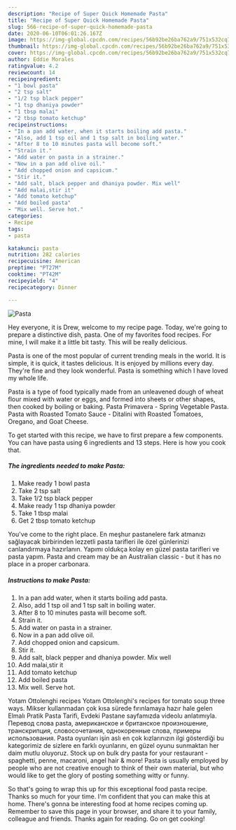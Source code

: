 ```yaml
---
description: "Recipe of Super Quick Homemade Pasta"
title: "Recipe of Super Quick Homemade Pasta"
slug: 566-recipe-of-super-quick-homemade-pasta
date: 2020-06-10T06:01:26.167Z
image: https://img-global.cpcdn.com/recipes/56b92be26ba762a9/751x532cq70/pasta-recipe-main-photo.jpg
thumbnail: https://img-global.cpcdn.com/recipes/56b92be26ba762a9/751x532cq70/pasta-recipe-main-photo.jpg
cover: https://img-global.cpcdn.com/recipes/56b92be26ba762a9/751x532cq70/pasta-recipe-main-photo.jpg
author: Eddie Morales
ratingvalue: 4.2
reviewcount: 14
recipeingredient:
- "1 bowl pasta"
- "2 tsp salt"
- "1/2 tsp black pepper"
- "1 tsp dhaniya powder"
- "1 tbsp malai"
- "2 tbsp tomato ketchup"
recipeinstructions:
- "In a pan add water, when it starts boiling add pasta."
- "Also, add 1 tsp oil and 1 tsp salt in boiling water."
- "After 8 to 10 minutes pasta will become soft."
- "Strain it."
- "Add water on pasta in a strainer."
- "Now in a pan add olive oil."
- "Add chopped onion and capsicum."
- "Stir it."
- "Add salt, black pepper and dhaniya powder. Mix well"
- "Add malai,stir it"
- "Add tomato ketchup"
- "Add boiled pasta"
- "Mix well. Serve hot."
categories:
- Recipe
tags:
- pasta

katakunci: pasta 
nutrition: 282 calories
recipecuisine: American
preptime: "PT27M"
cooktime: "PT42M"
recipeyield: "4"
recipecategory: Dinner

---
```



![Pasta](https://img-global.cpcdn.com/recipes/56b92be26ba762a9/751x532cq70/pasta-recipe-main-photo.jpg)

Hey everyone, it is Drew, welcome to my recipe page. Today, we're going to prepare a distinctive dish, pasta. One of my favorites food recipes. For mine, I will make it a little bit tasty. This will be really delicious.

Pasta is one of the most popular of current trending meals in the world. It is simple, it is quick, it tastes delicious. It is enjoyed by millions every day. They're fine and they look wonderful. Pasta is something which I have loved my whole life.

Pasta is a type of food typically made from an unleavened dough of wheat flour mixed with water or eggs, and formed into sheets or other shapes, then cooked by boiling or baking. Pasta Primavera - Spring Vegetable Pasta. Pasta with Roasted Tomato Sauce - Ditalini with Roasted Tomatoes, Oregano, and Goat Cheese.


To get started with this recipe, we have to first prepare a few components. You can have pasta using 6 ingredients and 13 steps. Here is how you cook that.

<!--inarticleads1-->

##### The ingredients needed to make Pasta:

1. Make ready 1 bowl pasta
1. Take 2 tsp salt
1. Take 1/2 tsp black pepper
1. Make ready 1 tsp dhaniya powder
1. Take 1 tbsp malai
1. Get 2 tbsp tomato ketchup


You&#39;ve come to the right place. En meşhur pastanelere fark atmanızı sağlayacak birbirinden lezzetli pasta tarifleri ile özel günlerinizi canlandırmaya hazırlanın. Yapımı oldukça kolay en güzel pasta tarifleri ve pasta yapım. Pasta and cream may be an Australian classic - but it has no place in a proper carbonara. 

<!--inarticleads2-->

##### Instructions to make Pasta:

1. In a pan add water, when it starts boiling add pasta.
1. Also, add 1 tsp oil and 1 tsp salt in boiling water.
1. After 8 to 10 minutes pasta will become soft.
1. Strain it.
1. Add water on pasta in a strainer.
1. Now in a pan add olive oil.
1. Add chopped onion and capsicum.
1. Stir it.
1. Add salt, black pepper and dhaniya powder. Mix well
1. Add malai,stir it
1. Add tomato ketchup
1. Add boiled pasta
1. Mix well. Serve hot.


Yotam Ottolenghi recipes Yotam Ottolenghi&#39;s recipes for tomato soup three ways. Mikser kullanmadan çok kısa sürede fırınlamaya hazır hale gelen Elmalı Pratik Pasta Tarifi, Evdeki Pastane sayfamızda videolu anlatımıyla. Перевод слова pasta, американское и британское произношение, транскрипция, словосочетания, однокоренные слова, примеры использования. Pasta oyunları işin aslı en çok kızlarınızın ilgi gösterdiği bu kategorimiz de sizlere en farklı oyunlarını, en güzel oyunu sunmaktan her daim mutlu oluyoruz. Stock up on bulk dry pasta for your restaurant - spaghetti, penne, macaroni, angel hair &amp; more! Pasta is usually employed by people who are not creative enough to think of their own material, but who would like to get the glory of posting something witty or funny. 

So that's going to wrap this up for this exceptional food pasta recipe. Thanks so much for your time. I'm confident that you can make this at home. There's gonna be interesting food at home recipes coming up. Remember to save this page in your browser, and share it to your family, colleague and friends. Thanks again for reading. Go on get cooking!
